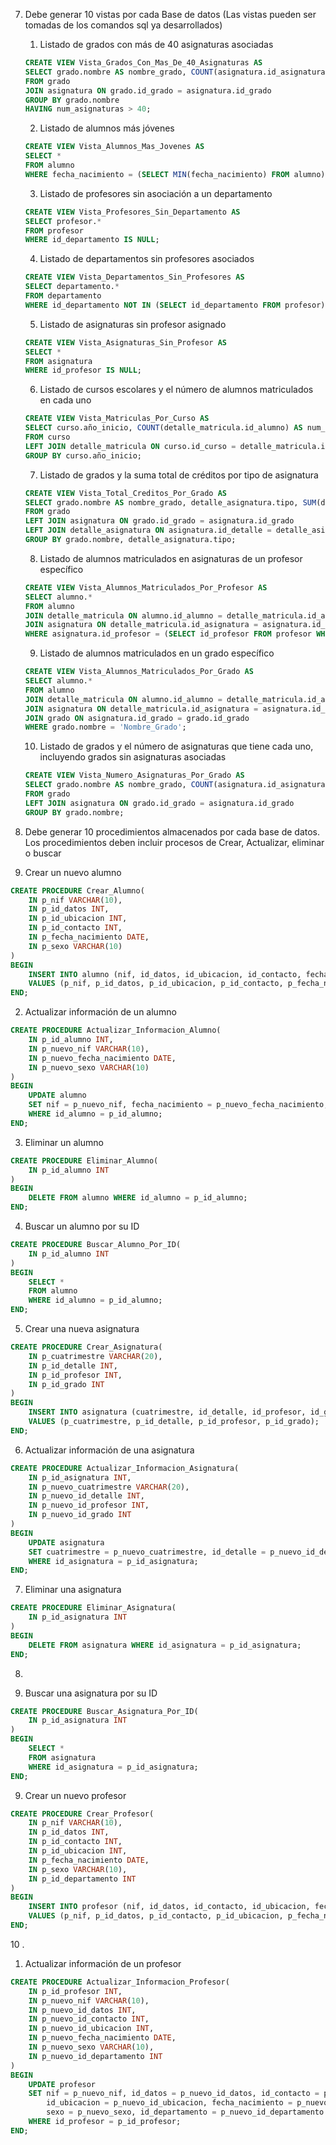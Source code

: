7. Debe generar 10 vistas por cada Base de datos (Las vistas pueden ser tomadas de los comandos sql ya desarrollados)

   1. Listado de grados con más de 40 asignaturas asociadas

   

   ```sql
   CREATE VIEW Vista_Grados_Con_Mas_De_40_Asignaturas AS
   SELECT grado.nombre AS nombre_grado, COUNT(asignatura.id_asignatura) AS num_asignaturas
   FROM grado
   JOIN asignatura ON grado.id_grado = asignatura.id_grado
   GROUP BY grado.nombre
   HAVING num_asignaturas > 40;
   
   ```

   2. Listado de alumnos más jóvenes

   ```sql
   CREATE VIEW Vista_Alumnos_Mas_Jovenes AS
   SELECT *
   FROM alumno
   WHERE fecha_nacimiento = (SELECT MIN(fecha_nacimiento) FROM alumno);
   
   ```

   3. Listado de profesores sin asociación a un departamento

   ```sql
   CREATE VIEW Vista_Profesores_Sin_Departamento AS
   SELECT profesor.*
   FROM profesor
   WHERE id_departamento IS NULL;
   
   ```

   4. Listado de departamentos sin profesores asociados

   ```sql
   CREATE VIEW Vista_Departamentos_Sin_Profesores AS
   SELECT departamento.*
   FROM departamento
   WHERE id_departamento NOT IN (SELECT id_departamento FROM profesor);
   
   ```

   5. Listado de asignaturas sin profesor asignado

   ```sql
   CREATE VIEW Vista_Asignaturas_Sin_Profesor AS
   SELECT *
   FROM asignatura
   WHERE id_profesor IS NULL;
   
   ```

   6. Listado de cursos escolares y el número de alumnos matriculados en cada uno

   ```sql
   CREATE VIEW Vista_Matriculas_Por_Curso AS
   SELECT curso.año_inicio, COUNT(detalle_matricula.id_alumno) AS num_alumnos_matriculados
   FROM curso
   LEFT JOIN detalle_matricula ON curso.id_curso = detalle_matricula.id_curso
   GROUP BY curso.año_inicio;
   
   ```

   7. Listado de grados y la suma total de créditos por tipo de asignatura

   ```sql
   CREATE VIEW Vista_Total_Creditos_Por_Grado AS
   SELECT grado.nombre AS nombre_grado, detalle_asignatura.tipo, SUM(detalle_asignatura.creditos) AS total_creditos
   FROM grado
   LEFT JOIN asignatura ON grado.id_grado = asignatura.id_grado
   LEFT JOIN detalle_asignatura ON asignatura.id_detalle = detalle_asignatura.id_detalle
   GROUP BY grado.nombre, detalle_asignatura.tipo;
   
   ```

   8. Listado de alumnos matriculados en asignaturas de un profesor específico

   ```sql
   CREATE VIEW Vista_Alumnos_Matriculados_Por_Profesor AS
   SELECT alumno.*
   FROM alumno
   JOIN detalle_matricula ON alumno.id_alumno = detalle_matricula.id_alumno
   JOIN asignatura ON detalle_matricula.id_asignatura = asignatura.id_asignatura
   WHERE asignatura.id_profesor = (SELECT id_profesor FROM profesor WHERE nombre = 'Nombre_Profesor');
   
   ```

   9. Listado de alumnos matriculados en un grado específico

   ```sql
   CREATE VIEW Vista_Alumnos_Matriculados_Por_Grado AS
   SELECT alumno.*
   FROM alumno
   JOIN detalle_matricula ON alumno.id_alumno = detalle_matricula.id_alumno
   JOIN asignatura ON detalle_matricula.id_asignatura = asignatura.id_asignatura
   JOIN grado ON asignatura.id_grado = grado.id_grado
   WHERE grado.nombre = 'Nombre_Grado';
   
   ```

   10. Listado de grados y el número de asignaturas que tiene cada uno, incluyendo grados sin asignaturas asociadas

   ```sql
   CREATE VIEW Vista_Numero_Asignaturas_Por_Grado AS
   SELECT grado.nombre AS nombre_grado, COUNT(asignatura.id_asignatura) AS num_asignaturas
   FROM grado
   LEFT JOIN asignatura ON grado.id_grado = asignatura.id_grado
   GROUP BY grado.nombre;
   
   ```

8. Debe generar 10 procedimientos almacenados por cada base de datos. Los procedimientos deben incluir procesos de Crear, Actualizar, eliminar o buscar

1. Crear un nuevo alumno

```sql
CREATE PROCEDURE Crear_Alumno(
    IN p_nif VARCHAR(10),
    IN p_id_datos INT,
    IN p_id_ubicacion INT,
    IN p_id_contacto INT,
    IN p_fecha_nacimiento DATE,
    IN p_sexo VARCHAR(10)
)
BEGIN
    INSERT INTO alumno (nif, id_datos, id_ubicacion, id_contacto, fecha_nacimiento, sexo)
    VALUES (p_nif, p_id_datos, p_id_ubicacion, p_id_contacto, p_fecha_nacimiento, p_sexo);
END;

```

2. Actualizar información de un alumno

```sql
CREATE PROCEDURE Actualizar_Informacion_Alumno(
    IN p_id_alumno INT,
    IN p_nuevo_nif VARCHAR(10),
    IN p_nuevo_fecha_nacimiento DATE,
    IN p_nuevo_sexo VARCHAR(10)
)
BEGIN
    UPDATE alumno
    SET nif = p_nuevo_nif, fecha_nacimiento = p_nuevo_fecha_nacimiento, sexo = p_nuevo_sexo
    WHERE id_alumno = p_id_alumno;
END;

```

3. Eliminar un alumno

```sql
CREATE PROCEDURE Eliminar_Alumno(
    IN p_id_alumno INT
)
BEGIN
    DELETE FROM alumno WHERE id_alumno = p_id_alumno;
END;

```

4. Buscar un alumno por su ID

```sql
CREATE PROCEDURE Buscar_Alumno_Por_ID(
    IN p_id_alumno INT
)
BEGIN
    SELECT *
    FROM alumno
    WHERE id_alumno = p_id_alumno;
END;

```

5. Crear una nueva asignatura

```sql
CREATE PROCEDURE Crear_Asignatura(
    IN p_cuatrimestre VARCHAR(20),
    IN p_id_detalle INT,
    IN p_id_profesor INT,
    IN p_id_grado INT
)
BEGIN
    INSERT INTO asignatura (cuatrimestre, id_detalle, id_profesor, id_grado)
    VALUES (p_cuatrimestre, p_id_detalle, p_id_profesor, p_id_grado);
END;

```

6. Actualizar información de una asignatura

```sql
CREATE PROCEDURE Actualizar_Informacion_Asignatura(
    IN p_id_asignatura INT,
    IN p_nuevo_cuatrimestre VARCHAR(20),
    IN p_nuevo_id_detalle INT,
    IN p_nuevo_id_profesor INT,
    IN p_nuevo_id_grado INT
)
BEGIN
    UPDATE asignatura
    SET cuatrimestre = p_nuevo_cuatrimestre, id_detalle = p_nuevo_id_detalle, id_profesor = p_nuevo_id_profesor, id_grado = p_nuevo_id_grado
    WHERE id_asignatura = p_id_asignatura;
END;

```

7. Eliminar una asignatura

```sql
CREATE PROCEDURE Eliminar_Asignatura(
    IN p_id_asignatura INT
)
BEGIN
    DELETE FROM asignatura WHERE id_asignatura = p_id_asignatura;
END;

```

8. 

1. Buscar una asignatura por su ID

```sql
CREATE PROCEDURE Buscar_Asignatura_Por_ID(
    IN p_id_asignatura INT
)
BEGIN
    SELECT *
    FROM asignatura
    WHERE id_asignatura = p_id_asignatura;
END;

```

9. Crear un nuevo profesor

```sql
CREATE PROCEDURE Crear_Profesor(
    IN p_nif VARCHAR(10),
    IN p_id_datos INT,
    IN p_id_contacto INT,
    IN p_id_ubicacion INT,
    IN p_fecha_nacimiento DATE,
    IN p_sexo VARCHAR(10),
    IN p_id_departamento INT
)
BEGIN
    INSERT INTO profesor (nif, id_datos, id_contacto, id_ubicacion, fecha_nacimiento, sexo, id_departamento)
    VALUES (p_nif, p_id_datos, p_id_contacto, p_id_ubicacion, p_fecha_nacimiento, p_sexo, p_id_departamento);
END;

```

10 . 

1. Actualizar información de un profesor

```sql
CREATE PROCEDURE Actualizar_Informacion_Profesor(
    IN p_id_profesor INT,
    IN p_nuevo_nif VARCHAR(10),
    IN p_nuevo_id_datos INT,
    IN p_nuevo_id_contacto INT,
    IN p_nuevo_id_ubicacion INT,
    IN p_nuevo_fecha_nacimiento DATE,
    IN p_nuevo_sexo VARCHAR(10),
    IN p_nuevo_id_departamento INT
)
BEGIN
    UPDATE profesor
    SET nif = p_nuevo_nif, id_datos = p_nuevo_id_datos, id_contacto = p_nuevo_id_contacto,
        id_ubicacion = p_nuevo_id_ubicacion, fecha_nacimiento = p_nuevo_fecha_nacimiento,
        sexo = p_nuevo_sexo, id_departamento = p_nuevo_id_departamento
    WHERE id_profesor = p_id_profesor;
END;

```